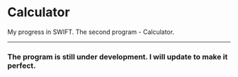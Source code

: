 # Calculator
My progress in SWIFT. The second program - Calculator.

----

### The program is still under development. I will update to make it perfect.
